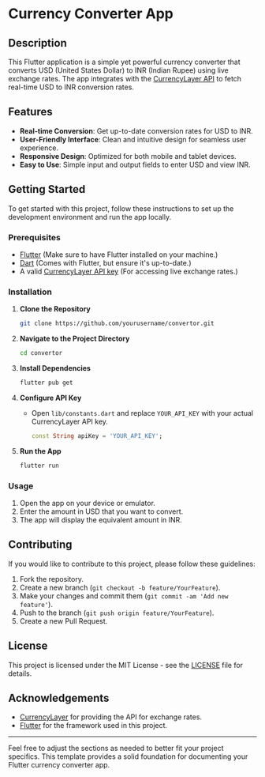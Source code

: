 

# Currency Converter App

## Description

This Flutter application is a simple yet powerful currency converter that converts USD (United States Dollar) to INR (Indian Rupee) using live exchange rates. The app integrates with the [CurrencyLayer API](https://currencylayer.com/) to fetch real-time USD to INR conversion rates.

## Features

- **Real-time Conversion**: Get up-to-date conversion rates for USD to INR.
- **User-Friendly Interface**: Clean and intuitive design for seamless user experience.
- **Responsive Design**: Optimized for both mobile and tablet devices.
- **Easy to Use**: Simple input and output fields to enter USD and view INR.

## Getting Started

To get started with this project, follow these instructions to set up the development environment and run the app locally.

### Prerequisites

- [Flutter](https://flutter.dev/docs/get-started/install) (Make sure to have Flutter installed on your machine.)
- [Dart](https://dart.dev/get-dart) (Comes with Flutter, but ensure it's up-to-date.)
- A valid [CurrencyLayer API key](https://currencylayer.com/) (For accessing live exchange rates.)

### Installation

1. **Clone the Repository**

   ```bash
   git clone https://github.com/yourusername/convertor.git
   ```

2. **Navigate to the Project Directory**

   ```bash
   cd convertor
   ```

3. **Install Dependencies**

   ```bash
   flutter pub get
   ```

4. **Configure API Key**

   - Open `lib/constants.dart` and replace `YOUR_API_KEY` with your actual CurrencyLayer API key.

     ```dart
     const String apiKey = 'YOUR_API_KEY';
     ```

5. **Run the App**

   ```bash
   flutter run
   ```

### Usage

1. Open the app on your device or emulator.
2. Enter the amount in USD that you want to convert.
3. The app will display the equivalent amount in INR.
 

## Contributing

If you would like to contribute to this project, please follow these guidelines:

1. Fork the repository.
2. Create a new branch (`git checkout -b feature/YourFeature`).
3. Make your changes and commit them (`git commit -am 'Add new feature'`).
4. Push to the branch (`git push origin feature/YourFeature`).
5. Create a new Pull Request.

## License

This project is licensed under the MIT License - see the [LICENSE](LICENSE) file for details.

## Acknowledgements

- [CurrencyLayer](https://currencylayer.com/) for providing the API for exchange rates.
- [Flutter](https://flutter.dev/) for the framework used in this project.

---

Feel free to adjust the sections as needed to better fit your project specifics. This template provides a solid foundation for documenting your Flutter currency converter app.
